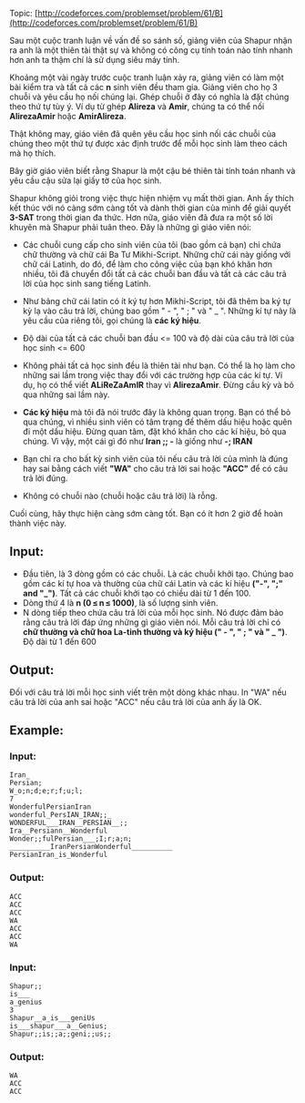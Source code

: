 Topic: [http://codeforces.com/problemset/problem/61/B](http://codeforces.com/problemset/problem/61/B)

Sau một cuộc tranh luận về vấn đề so sánh số, giảng viên của Shapur nhận ra anh là một thiên tài thật sự và không có công cụ tính toán nào tính nhanh hơn anh ta thậm chí là sử dụng siêu máy tính.

Khoảng một vài ngày trước cuộc tranh luận xảy ra, giảng viên có làm một bài kiểm tra và tất cả các **n** sinh viên đều tham gia. Giảng viên cho họ 3 chuỗi và yêu cầu họ nối chúng lại. Ghép chuỗi ở đây có nghĩa là đặt chúng theo thứ tự tùy ý. Ví dụ từ ghép **Alireza** và **Amir**, chúng ta có thể nối **AlirezaAmir** hoặc **AmirAlireza**.

Thật không may, giáo viên đã quên yêu cầu học sinh nối các chuỗi của chúng theo một thứ tự được xác định trước để mỗi học sinh làm theo cách mà họ thích.

Bây giờ giáo viên biết rằng Shapur là một cậu bé thiên tài tính toán nhanh và yêu cầu cậu sửa lại giấy tờ của học sinh.

Shapur không giỏi trong việc thực hiện nhiệm vụ mất thời gian. Anh ấy thích kết thúc với nó càng sớm càng tốt và dành thời gian của mình để giải quyết **3-SAT** trong thời gian đa thức. Hơn nữa, giáo viên đã đưa ra một số lời khuyên mà Shapur phải tuân theo. Đây là những gì giáo viên nói:

+ Các chuỗi cung cấp cho sinh viên của tôi (bao gồm cả bạn) chỉ chứa chữ thường và chữ cái Ba Tư Mikhi-Script. Những chữ cái này giống với chữ cái Latinh, do đó, để làm cho công việc của bạn khó khăn hơn nhiều, tôi đã chuyển đổi tất cả các chuỗi ban đầu và tất cả các câu trả lời của học sinh sang tiếng Latinh.

+ Như bảng chữ cái latin có ít ký tự hơn Mikhi-Script, tôi đã thêm ba ký tự kỳ lạ vào câu trả lời, chúng bao gồm " - ", " ; " và " _ ". Những kí tự này là yêu cầu của riêng tôi, gọi chúng là **các ký hiệu**.

+ Độ dài của tất cả các chuỗi ban đầu <= 100 và độ dài của câu trả lời của học sinh <= 600

+ Không phải tất cả học sinh đều là thiên tài như bạn. Có thể là họ làm cho những sai lầm trong việc thay đổi với các trường hợp của các kí tự. Ví dụ, họ có thể viết **ALiReZaAmIR** thay vì **AlirezaAmir**. Đừng cầu kỳ và bỏ qua những sai lầm này.

+ **Các ký hiệu** mà tôi đã nói trước đây là không quan trọng. Bạn có thể bỏ qua chúng, vì nhiều sinh viên có tâm trạng để thêm dấu hiệu hoặc quên đi một dấu hiệu. Đừng quan tâm, đặt khó khăn cho các kí hiệu, bỏ qua chúng. Vì vậy, một cái gì đó như **Iran ;; -** là giống như **-; IRAN**
+ Bạn chỉ ra cho bất kỳ sinh viên của tôi nếu câu trả lời của mình là đúng hay sai bằng cách viết **"WA"** cho câu trả lời sai hoặc **"ACC"** để có câu trả lời đúng.

+ Không có chuỗi nào (chuỗi hoặc câu trả lời) là rỗng.

Cuối cùng, hãy thực hiện càng sớm càng tốt. Bạn có ít hơn 2 giờ để hoàn thành việc này.

## Input:
+ Đầu tiên, là 3 dòng gồm có các chuỗi. Là các chuỗi khởi tạo. Chúng bao gồm các kí tự hoa và thường của chữ cái Latin và các kí hiệu **("-", ";" and "_")**. Tất cả các chuỗi khởi tạo có chiều dài từ 1 đến 100.
+ Dòng thứ 4 là **n (0 ≤ n ≤ 1000)**, là số lượng sinh viên.
+ N dòng tiếp theo chứa câu trả lời của mỗi học sinh. Nó được đảm bảo rằng câu trả lời đáp ứng những gì giáo viên nói. Mỗi câu trả lời chỉ có **chữ thường và chữ hoa La-tinh thường và ký hiệu (" - ", " ; " và " _ ")**. Độ dài từ 1 đến 600
## Output:
Đối với câu trả lời mỗi học sinh viết trên một dòng khác nhau. In "WA" nếu câu trả lời của anh sai hoặc "ACC" nếu câu trả lời của anh ấy là OK.

## Example:

### Input:

```
Iran_
Persian;
W_o;n;d;e;r;f;u;l;
7
WonderfulPersianIran
wonderful_PersIAN_IRAN;;_
WONDERFUL___IRAN__PERSIAN__;;
Ira__Persiann__Wonderful
Wonder;;fulPersian___;I;r;a;n;
__________IranPersianWonderful__________
PersianIran_is_Wonderful
```

### Output:
```
ACC
ACC
ACC
WA
ACC
ACC
WA
```

### Input:

```
Shapur;;
is___
a_genius
3
Shapur__a_is___geniUs
is___shapur___a__Genius;
Shapur;;is;;a;;geni;;us;;
```

### Output:
```
WA
ACC
ACC
```










